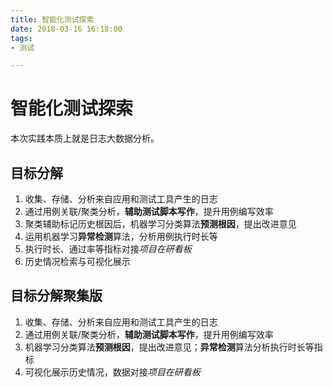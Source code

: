 ```yaml
---
title: 智能化测试探索
date: 2018-03-16 16:18:00
tags:
- 测试

---
```

# 智能化测试探索
本次实践本质上就是日志大数据分析。
## 目标分解
1. 收集、存储、分析来自应用和测试工具产生的日志
2. 通过用例关联/聚类分析，**辅助测试脚本写作**，提升用例编写效率
3. 聚类辅助标记历史根因后，机器学习分类算法**预测根因**，提出改进意见
4. 运用机器学习**异常检测**算法，分析用例执行时长等
5. 执行时长、通过率等指标对接*项目在研看板*
6. 历史情况检索与可视化展示

## 目标分解聚集版
1. 收集、存储、分析来自应用和测试工具产生的日志
2. 通过用例关联/聚类分析，**辅助测试脚本写作**，提升用例编写效率
3. 机器学习分类算法**预测根因**，提出改进意见；**异常检测**算法分析执行时长等指标
4. 可视化展示历史情况，数据对接*项目在研看板*
